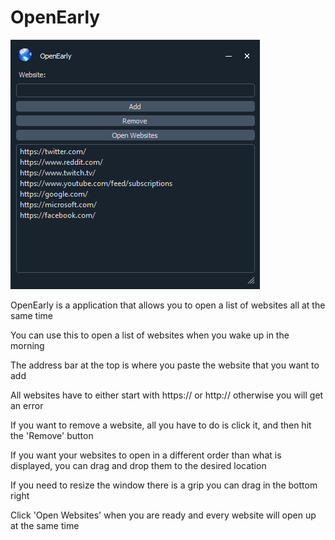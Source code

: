 # OpenEarly

![1688610469322](image/readme/1688610469322.png)

OpenEarly is a application that allows you to open a list of websites all at the same time

You can use this to open a list of websites when you wake up in the morning

The address bar at the top is where you paste the website that you want to add

All websites have to either start with https:// or http:// otherwise you will get an error

If you want to remove a website, all you have to do is click it, and then hit the 'Remove' button

If you want your websites to open in a different order than what is displayed, you can drag and drop them to the desired location

If you need to resize the window there is a grip you can drag in the bottom right

Click 'Open Websites' when you are ready and every website will open up at the same time
